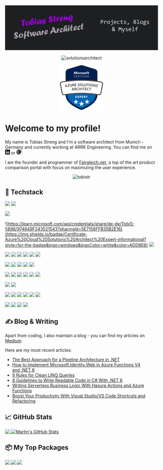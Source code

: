 [![Header](https://raw.githubusercontent.com/TobiStr/TobiStr/master/img/readme_header.png "Header")](https://medium.com/@tobias.streng)

<p align="center"> <img src="https://readme-typing-svg.herokuapp.com?lines=Azure+Solutions+Architect+Expert" alt="solutionsarchitect" /> </p>

<p align="center"> <a href="https://learn.microsoft.com/api/credentials/share/de-de/TobiS-5896/974649F243521543?sharingId=5E7156FFB35B2E16"><img src="https://raw.githubusercontent.com/TobiStr/TobiStr/master/img/CertificateBadge.png" alt="azurebadge" height="150"/></a> </p>

# Welcome to my profile!

My name is Tobias Streng and I'm a software architect from Munich - Germany and currently working at ARRK Engineering. You can find me on [![LinkedIn][1.1]][1] or [![Freelancermap][2.1]][2].

I am the founder and programmer of [Fairgleich.net](https://fairgleich.net), a top of the art product comparison portal with focus on maximizing the user experience. 

<p align="center"> <img src="https://komarev.com/ghpvc/?username=TobiStr&label=%20Profile%20Views%20&color=blue&style=for-the-badge" alt="tobistr" /> </p>

## 🔧 Techstack

![](https://img.shields.io/badge/Editor-Visual%20Studio-informational?style=for-the-badge&logo=visualstudio&logoColor=white&color=blueviolet)
![](https://img.shields.io/badge/Editor-Visual%20Studio%20Code-informational?style=for-the-badge&logo=visualstudiocode&logoColor=white&color=blueviolet)

![](https://img.shields.io/badge/Cloud-Microsoft%20Azure-informational?style=for-the-badge&logo=icloud&logoColor=white&color=26ffff)

![https://learn.microsoft.com/api/credentials/share/de-de/TobiS-5896/974649F243521543?sharingId=5E7156FFB35B2E16](https://img.shields.io/badge/Certificate-Azure%20Cloud%20Solutions%20Architect%20Expert-informational?style=for-the-badge&logo=windows&logoColor=white&color=ADD8E6)
![](https://img.shields.io/badge/Certificate-Azure%20DevOps%20Engineer%20Expert-informational?style=for-the-badge&logo=windows&logoColor=white&color=ADD8E6)

![](https://img.shields.io/badge/Language-C%23-informational?style=for-the-badge&logo=csharp&logoColor=white&color=blue)
![](https://img.shields.io/badge/Language-TypeScript-informational?style=for-the-badge&logo=typescript&logoColor=white&color=blue)
![](https://img.shields.io/badge/Language-Javascript-informational?style=for-the-badge&logo=javascript&logoColor=white&color=blue)
![](https://img.shields.io/badge/Language-HTML5-informational?style=for-the-badge&logo=html5&logoColor=white&color=blue)
![](https://img.shields.io/badge/Language-CSS3-informational?style=for-the-badge&logo=css3&logoColor=white&color=blue)
![](https://img.shields.io/badge/Language-Graphql-informational?style=for-the-badge&logo=graphql&logoColor=white&color=blue)

![](https://img.shields.io/badge/Framework-.NET-informational?style=for-the-badge&logo=dotnet&logoColor=white&color=red)
![](https://img.shields.io/badge/Framework-NodeJS-informational?style=for-the-badge&logo=npm&logoColor=white&color=red)
![](https://img.shields.io/badge/Framework-Angular-informational?style=for-the-badge&logo=angular&logoColor=white&color=red)
![](https://img.shields.io/badge/Framework-Express-informational?style=for-the-badge&logo=express&logoColor=white&color=red)
![](https://img.shields.io/badge/Framework-Jest-informational?style=for-the-badge&logo=jest&logoColor=white&color=red)

![](https://img.shields.io/badge/Tool-Terraform-informational?style=for-the-badge&logo=terraform&logoColor=white&color=00b859)
![](https://img.shields.io/badge/Tool-Hasura-informational?style=for-the-badge&logo=hasura&logoColor=white&color=00b859)
![](https://img.shields.io/badge/Tool-ChatGPT-informational?style=for-the-badge&logo=openai&logoColor=white&color=00b859)
![](https://img.shields.io/badge/Tool-Kubernetes-informational?style=for-the-badge&logo=Kubernetes&logoColor=white&color=00b859)
![](https://img.shields.io/badge/Tool-puppeteer-informational?style=for-the-badge&logo=puppeteer&logoColor=white&color=00b859)
![](https://img.shields.io/badge/Tool-Stable%20Diffusion-informational?style=for-the-badge&logo=openai&logoColor=white&color=00b859)

![](https://img.shields.io/badge/DevOps-Github-informational?style=for-the-badge&logo=github&logoColor=white&color=879a9c)
![](https://img.shields.io/badge/DevOps-Azure%20Devops-informational?style=for-the-badge&logo=azuredevops&logoColor=white&color=879a9c)

![](https://img.shields.io/badge/Concept-Serverless-informational?style=for-the-badge&logo=internetarchive&logoColor=white&color=8e7b9c)
![](https://img.shields.io/badge/Concept-Reactive%20Programming-informational?style=for-the-badge&logo=internetarchive&logoColor=white&color=8e7b9c)
![](https://img.shields.io/badge/Concept-grpc-informational?style=for-the-badge&logo=internetarchive&logoColor=white&color=8e7b9c)
![](https://img.shields.io/badge/Concept-CQRS-informational?style=for-the-badge&logo=internetarchive&logoColor=white&color=8e7b9c)
![](https://img.shields.io/badge/Concept-Domain%20Driven%20Design-informational?style=for-the-badge&logo=internetarchive&logoColor=white&color=8e7b9c)
![](https://img.shields.io/badge/Concept-Large%20Language%20Models-informational?style=for-the-badge&logo=internetarchive&logoColor=white&color=8e7b9c)

![](https://img.shields.io/badge/Design-Security-informational?style=for-the-badge&logo=materialdesignicons&logoColor=white&color=a6a35b)
![](https://img.shields.io/badge/Design-Resilience-informational?style=for-the-badge&logo=materialdesignicons&logoColor=white&color=a6a35b)
![](https://img.shields.io/badge/Design-Observability-informational?style=for-the-badge&logo=materialdesignicons&logoColor=white&color=a6a35b)
![](https://img.shields.io/badge/Design-Portability-informational?style=for-the-badge&logo=materialdesignicons&logoColor=white&color=a6a35b)

## &#x270d; Blog & Writing

Apart from coding, I also maintain a blog - you can find my articles on [Medium](https://medium.com/@tobias.streng).

Here are my most recent articles:

<!-- BLOG-POST-LIST:START -->
- [The Best Approach for a Pipeline Architecture in .NET](https://betterprogramming.pub/the-best-approach-for-a-pipeline-architecture-in-net-d0ad0332ea24?source=rss-c40fa101e695------2)
- [How to Implement Microsoft.Identity.Web in Azure Functions V4 and .NET 6](https://betterprogramming.pub/how-to-implement-microsoft-identity-web-in-azure-functions-v4-and-net-6-7e6ef97b2926?source=rss-c40fa101e695------2)
- [9 Rules for Clean LINQ Queries](https://betterprogramming.pub/9-rules-for-clean-linq-queries-2a894724bb61?source=rss-c40fa101e695------2)
- [8 Guidelines to Write Readable Code in C# With .NET 6](https://betterprogramming.pub/8-guidelines-to-write-readable-code-in-c-with-net-6-2cbf0bfe4a17?source=rss-c40fa101e695------2)
- [Writing Serverless Business Logic With Hasura Actions and Azure Functions](https://betterprogramming.pub/writing-serverless-business-logic-with-hasura-actions-and-azure-functions-505c7c9f743b?source=rss-c40fa101e695------2)
- [Boost Your Productivity With Visual Studio/VS Code Shortcuts and Refactoring](https://betterprogramming.pub/leverage-your-coding-speed-to-the-maximum-with-visual-studio-vscode-shortcuts-and-refactorings-fcbed61b7540?source=rss-c40fa101e695------2)
<!-- BLOG-POST-LIST:END -->

## &#x1f4c8; GitHub Stats

<a href="https://github.com/TobiStr/TobiStr">
  <img align="center" src="https://github-readme-stats.vercel.app/api/top-langs/?username=TobiStr&hide=java,html,tex&title_color=ffffff&text_color=c9cacc&icon_color=2bbc8a&bg_color=1d1f21&langs_count=3" />
</a>
<a href="https://github.com/TobiStr/TobiStr">
  <img align="center" src="https://github-readme-stats.vercel.app/api?username=TobiStr&show_icons=true&line_height=27&count_private=true&title_color=ffffff&text_color=c9cacc&icon_color=2bbc8a&bg_color=1d1f21" alt="Martin's GitHub Stats" />
</a>

## 📦 My Top Packages

<a href="https://github.com/TobiStr/ObservablePipelines">
  <img align="center" src="https://github-readme-stats.vercel.app/api/pin/?username=TobiStr&repo=ObservablePipelines&title_color=ffffff&text_color=c9cacc&icon_color=2bbc8a&bg_color=1d1f21" />
</a>

<a href="https://github.com/TobiStr/RecursiveStringInterpolation">
  <img align="center" src="https://github-readme-stats.vercel.app/api/pin/?username=TobiStr&repo=RecursiveStringInterpolation&title_color=ffffff&text_color=c9cacc&icon_color=2bbc8a&bg_color=1d1f21" />
</a>

<a href="https://github.com/TobiStr/DateTimeRange">
  <img align="center" src="https://github-readme-stats.vercel.app/api/pin/?username=TobiStr&repo=DateTimeRange&title_color=ffffff&text_color=c9cacc&icon_color=2bbc8a&bg_color=1d1f21" />
</a>

<!-- links to social media icons -->

[1.1]: https://raw.githubusercontent.com/TobiStr/TobiStr/master/img/linkedin.png
[2.1]: https://raw.githubusercontent.com/TobiStr/TobiStr/master/img/freelancermap_small.png

<!-- links to your social media accounts -->

[1]: https://www.linkedin.com/in/tobiasstreng/
[2]: https://www.freelancermap.de/freelancer-verzeichnis/profile/entwicklung/395692-profil-azure-cloud-solutions-architect-expert-net-angular-hasura.html

<!-- Resources -->
<!-- Icons: https://simpleicons.org/ -->
<!-- GitHub Stats: https://github.com/anuraghazra/github-readme-stats -->
<!-- Emojis: https://emojipedia.org/emoji/ -->
<!-- HTML Emojis: https://www.fileformat.info/index.htm -->
<!-- Shields: https://shields.io/ -->
<!-- Awesome GitHub Profile README: https://github.com/abhisheknaiidu/awesome-github-profile-readme -->
